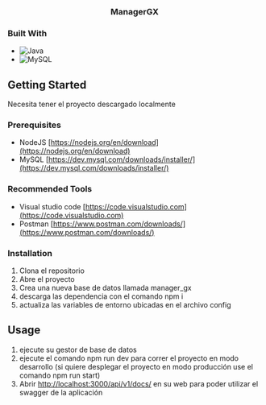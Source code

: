 <br />
<div align="center">
<h3 align="center">ManagerGX</h3>

</div>

### Built With

* ![Java](https://img.shields.io/badge/node-%6DC201.svg?style=for-the-badge&logo=node.js&logoColor=green)
* ![MySQL](https://img.shields.io/badge/MySQL-00000F?style=for-the-badge&logo=mysql&logoColor=white)


<!-- GETTING STARTED -->
## Getting Started

Necesita tener el proyecto descargado localmente

### Prerequisites

* NodeJS [https://nodejs.org/en/download](https://nodejs.org/en/download)
* MySQL [https://dev.mysql.com/downloads/installer/](https://dev.mysql.com/downloads/installer/)

### Recommended Tools
* Visual studio code [https://code.visualstudio.com](https://code.visualstudio.com)
* Postman [https://www.postman.com/downloads/](https://www.postman.com/downloads/)

### Installation

1. Clona el repositorio
2. Abre el proyecto
3. Crea una nueva base de datos llamada manager_gx
4. descarga las dependencia con el comando npm i
5. actualiza las variables de entorno ubicadas en el archivo config

<!-- USAGE -->
## Usage
1. ejecute su gestor de base de datos
2. ejecute el comando npm run dev para correr el proyecto en modo desarrollo (si quiere desplegar el proyecto en modo producción use el comando npm run start)
3. Abrir [http://localhost:3000/api/v1/docs/](http://localhost:3000/api/v1/docs/) en su web para poder utilizar el swagger de la aplicación

